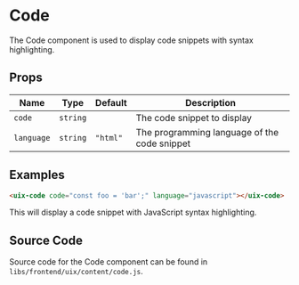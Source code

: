 # Code

The Code component is used to display code snippets with syntax highlighting.

## Props

| Name       | Type     | Default  | Description                                 |
|------------|----------|----------|---------------------------------------------|
| `code`     | `string` |          | The code snippet to display                 |
| `language` | `string` | `"html"` | The programming language of the code snippet |

## Examples

```html
<uix-code code="const foo = 'bar';" language="javascript"></uix-code>
```

This will display a code snippet with JavaScript syntax highlighting.

## Source Code

Source code for the Code component can be found in `libs/frontend/uix/content/code.js`.